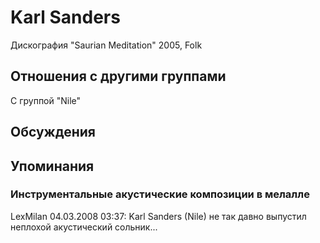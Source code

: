 # Karl Sanders

Дискография
"Saurian Meditation" 2005, Folk

## Отношения с другими группами

C группой "Nile" 

## Обсуждения


## Упоминания

### Инструментальные акустические композиции в мелалле

LexMilan 04.03.2008 03:37:
Karl Sanders (Nile) не так давно выпустил неплохой акустический сольник...

